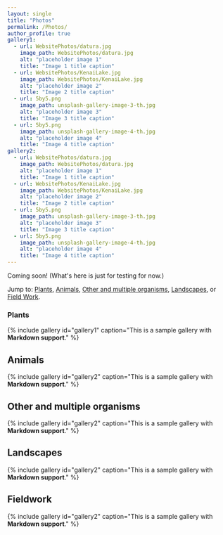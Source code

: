```yaml
---
layout: single
title: "Photos"
permalink: /Photos/
author_profile: true
gallery1:
  - url: WebsitePhotos/datura.jpg
    image_path: WebsitePhotos/datura.jpg
    alt: "placeholder image 1"
    title: "Image 1 title caption"
  - url: WebsitePhotos/KenaiLake.jpg
    image_path: WebsitePhotos/KenaiLake.jpg
    alt: "placeholder image 2"
    title: "Image 2 title caption"
  - url: 5by5.png
    image_path: unsplash-gallery-image-3-th.jpg
    alt: "placeholder image 3"
    title: "Image 3 title caption"
  - url: 5by5.png
    image_path: unsplash-gallery-image-4-th.jpg
    alt: "placeholder image 4"
    title: "Image 4 title caption"
gallery2:
  - url: WebsitePhotos/datura.jpg
    image_path: WebsitePhotos/datura.jpg
    alt: "placeholder image 1"
    title: "Image 1 title caption"
  - url: WebsitePhotos/KenaiLake.jpg
    image_path: WebsitePhotos/KenaiLake.jpg
    alt: "placeholder image 2"
    title: "Image 2 title caption"
  - url: 5by5.png
    image_path: unsplash-gallery-image-3-th.jpg
    alt: "placeholder image 3"
    title: "Image 3 title caption"
  - url: 5by5.png
    image_path: unsplash-gallery-image-4-th.jpg
    alt: "placeholder image 4"
    title: "Image 4 title caption"
---
```

Coming soon!  (What's here is just for testing for now.)

Jump to&#58; [Plants](#plants), [Animals](#animals), [Other and multiple organisms](#orgs), [Landscapes](#scapes), or [Field Work](#fw).

<a name="plants"></a>

### Plants
{% include gallery id="gallery1" caption="This is a sample gallery with **Markdown support**." %}

<a name="animals"></a>

## Animals
{% include gallery id="gallery2" caption="This is a sample gallery with **Markdown support**." %}

<a name="orgs"></a>

## Other and multiple organisms
{% include gallery id="gallery2" caption="This is a sample gallery with **Markdown support**." %}

<a name="scapes"></a>

## Landscapes
{% include gallery id="gallery2" caption="This is a sample gallery with **Markdown support**." %}

<a name="fw"></a>

## Fieldwork
{% include gallery id="gallery2" caption="This is a sample gallery with **Markdown support**." %}
